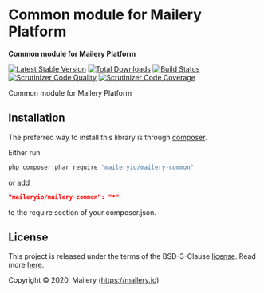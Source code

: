 # Common module for Mailery Platform

**Common module for Mailery Platform**

[![Latest Stable Version](https://poser.pugx.org/maileryio/mailery-common/v/stable)](https://packagist.org/packages/maileryio/mailery-common)
[![Total Downloads](https://poser.pugx.org/maileryio/mailery-common/downloads)](https://packagist.org/packages/maileryio/mailery-common)
[![Build Status](https://travis-ci.com/maileryio/mailery-common.svg?branch=master)](https://travis-ci.com/maileryio/mailery-common)
[![Scrutinizer Code Quality](https://img.shields.io/scrutinizer/g/maileryio/mailery-common.svg)](https://scrutinizer-ci.com/g/maileryio/mailery-common/)
[![Scrutinizer Code Coverage](https://img.shields.io/scrutinizer/coverage/g/maileryio/mailery-common.svg)](https://scrutinizer-ci.com/g/maileryio/mailery-common/)

Common module for Mailery Platform

## Installation

The preferred way to install this library is through [composer](http://getcomposer.org/download/).

Either run

```sh
php composer.phar require "maileryio/mailery-common"
```

or add

```json
"maileryio/mailery-common": "*"
```

to the require section of your composer.json.

## License

This project is released under the terms of the BSD-3-Clause [license](LICENSE).
Read more [here](http://choosealicense.com/licenses/bsd-3-clause).

Copyright © 2020, Mailery (https://mailery.io)
